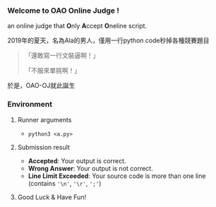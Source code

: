 
### Welcome to OAO Online Judge !

an online judge that **O**nly **A**ccept **O**neline script.

2019年的夏天，名為Ala的男人，僅用一行python code秒掉各種競賽題目

> 「還敢寫一行文裝逼啊！」
>
> 「不服來單挑啊！」

於是，OAO-OJ就此誕生

### Environment

1. Runner arguments
	- `python3 <a.py>`


2. Submission result
	- **Accepted**: Your output is correct.
	- **Wrong Answer**: Your output is not correct.
	- **Line Limit Exceeded**: Your source code is more than one line
	(contains `'\n'`, `'\r'`, `';'`)


3. Good Luck & Have Fun!